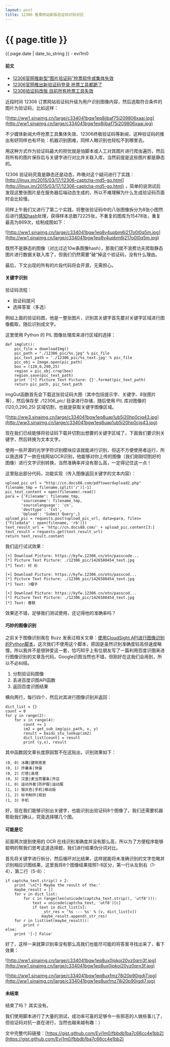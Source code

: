 ```yaml
---
layout: post
title: 12306 售票网站新版验证码识别对抗
---
```


{{ page.title }}
================
<p class="date">{{ page.date | date_to_string }} - evi1m0</p>


#### 前文

- [12306官网推新型“图片验证码”抢票软件或集体失效](http://gz.ifeng.com/zaobanche/detail_2015_03/17/3666125_0.shtml)
- [12306官网推出新验证码登录 抢票工具都跪了](http://digi.hsw.cn/system/2015/0316/15899.shtml)
- [12306验证码改版 目前所有抢票工具失效](http://it.21cn.com/itroll/a/2015/0316/10/29219239.shtml)

近段时间 12306 订票网站验证码升级为用户识别图像内容，然后选取符合条件的图片为验证码，比如这样：

![http://ww1.sinaimg.cn/large/c334041bgw1eq8ijbaf75j209806xaaj.jpg](http://ww1.sinaimg.cn/large/c334041bgw1eq8ijbaf75j209806xaaj.jpg)

不少媒体新闻大呼抢票工具集体失效、12306终极验证码等新闻，这种验证码的推出有好同样也有坏处：机器识别困难，同样人眼识别也轻松不到哪里去。

用这种方式作为验证码最大的担忧就是怕脚本或人工对其图片进行爬虫遍历，然后将所有的图片保存后与关键字进行对比并关联入库，当然前提是这些图片都是静态的。

12306 验证码究竟是静态还是动态，昨晚对这个疑问进行了实践：[http://linux.im/2015/03/17/12306-captcha-md5-go.html](http://linux.im/2015/03/17/12306-captcha-md5-go.html) ，简单的说测试后发现这整张图片是在服务器后端动态生成的，所以不难理解为什么生成验证码页面时会比较慢。

同样上午我们又进行了第二个实践，将整张验证码中的八张图像拆分为8张小图然后进行[感知hash](http://www.ruanyifeng.com/blog/2011/07/principle_of_similar_image_search.html)处理，获得样本总数72225张，不重复的图库为15478张，重复最高为869次，绘制成图如下：

![http://ww1.sinaimg.cn/large/c334041bgw1eq8v4upbm6j217o0l0q5m.jpg](http://ww1.sinaimg.cn/large/c334041bgw1eq8v4upbm6j217o0l0q5m.jpg)

既然不是静态的图像（对比过近10w条图像hash），那我们就不浪费功夫爬取静态图片进行数据关联入库了，但我们仍然需要“破”掉这个验证码，没有什么理由。

最后，下文出现的所有的片段代码将会开源，无需担心。

#### 关键字识别

验证码流程：

 - 验证码提问
 - 选择答案（多选）
 
例如上面的验证码图，他是一整张图片，识别其关键字首先要对关键字区域进行图像截取，随后识别成文字。

这里使用 Python 的 PIL 图像处理库来进行区域的选择：

    def imgCut():
        pic_file = downloadImg()
        pic_path = "./12306_pic/%s.jpg" % pic_file
        pic_text_path = './12306_pic/%s_text.jpg' % pic_file
        pic_obj = Image.open(pic_path)
        box = (120,0,290,25)
        region = pic_obj.crop(box)
        region.save(pic_text_path)
        print '[*] Picture Text Picture: {}'.format(pic_text_path)
        return pic_path, pic_text_path
        
imgGut函数首先会下载这张验证码大图（其中包括提示字、关键字、8张图片等），然后保存至 ./12306_pic/ 目录进行存储，随后使用 PIL 库对图像的 (120,0,290,25) 区域切割，也就是获取关键字图像区域。

![http://ww3.sinaimg.cn/large/c334041bgw1eq8uap1ub5j20hp0cjq43.jpg](http://ww3.sinaimg.cn/large/c334041bgw1eq8uap1ub5j20hp0cjq43.jpg)

现在我们已经能够将验证码下载并切割出想要的关键字区域了，下面我们要识别关键字，然后转换为文本文字。

使用一些开源的光学字符识别模块应该就能进行识别，但这不方便使用者运行，所以我选择了一款在线网站OCR识别，他能够对你上传的图像（我们刚刚切割好的图像）进行文字识别转换，当然准确率并没有那么高，一定得记住这一点！

这里贴出部分代码，功能实现（传入图像返回关键字的文本内容）：

    upload_pic_url = "http://cn.docs88.com/pdftowordupload2.php"
    filename_tmp = filename.split('/')[-1]
    pic_text_content = open(filename).read()
    para = {'Filename': filename_tmp,
           'sourcename': filename_tmp,
           'sourcelanguage': 'cn',
           'desttype': 'txt',
           'Upload': 'Submit Query',}
    upload_pic = requests.post(upload_pic_url, data=para, files={"Filedata" : open(filename, 'rb')})
    text_result_url = 'http://cn.docs88.com/' + upload_pic.content[3:]
    text_result = requests.get(text_result_url)
    return text_result.content
    
我们运行试试效果：

    [+] Download Picture: https://kyfw.12306.cn/otn/passcode...
    [*] Picture Text Picture: ./12306_pic/1426580454_text.jpg
    [*] Text: 衬 衫

    [+] Download Picture: https://kyfw.12306.cn/otn/passcod...
    [*] Picture Text Picture: ./12306_pic/1426580454_text.jpg
    [*] Text: )帽子

    [+] Download Picture: https://kyfw.12306.cn/otn/passcod...
    [*] Picture Text Picture: ./12306_pic/1426580454_text.jpg
    [*] Text: 春联
    
效果还不错，足够我们测试使用，还记得他的准确率吗？


#### 巧妙的图像识别

之前关于图像识别我在 Buzz 发表过相关文章：[使用CloudSight API进行图像识别的Python脚本](http://buzz.beebeeto.com/topic/45/)，这次我们不使用这个脚本，原因是虽然识别准确度较高但速度略慢，所以我并不是很钟爱这一套，恰巧知乎上有位朋友写了一篇利用百度识图来进行图像识别的文章及代码，Google识图当然也不错，但刚好在这我们会用到，所以不必纠结。
        
1. 分割验证码图像
2. 丢进百度识图API函数
3. 返回百度识图结果

横向两行，每行四个，然后对其进行图像识别并返回：

    dict_list = {}
    count = 0
    for y in range(2):
        for x in range(4):
            count += 1
            im2 = get_sub_img(pic_path, x, y)
            result = baidu_stu_lookup(im2)
            dict_list[count] = result
            print (y,x), result

其中函数因文章长度原因暂不在这贴出，识别效果如下：

    (0, 0) 冰雕|建筑夜景
    (0, 1) 炸暑条|快餐
    (0, 2) 灯塔|高塔
    (0, 3) 汉堡|麦当劳薯条|开店
    (1, 0) 运动外套|防护服|运动服
    (1, 1) 银灰色|手机|移动版
    (1, 2) 标书制作|规划
    (1, 3) 手机
    
好，现在我们能够识别出关键字，也能识别出验证码8个图像了，我们还需要机器帮助我们确认，究竟选择哪几个图。

#### 可能是它

前面两次提到使用的 OCR 在线识别准确度并没有那么高，所以为了方便程序能够聪明的帮我们思考这道选择题，我们进行结果伪分词对比。

首先将关键字进行拆分，然后循环对比结果，这样就能将未准确识别的文字忽略并识别相应识图结果，这里我将8个图像结果按照1-8区分，第一行从左到右（1-4），第二行（5-8）：

    if captcha_text.strip() > 2:
        print '\n[*] Maybe the result of the:'
        maybe_result = []
        for v in dict_list:
            for c in range(len(unicode(captcha_text.strip(), 'utf8'))):
                text = unicode(captcha_text, 'utf8')[c]
                if text in dict_list[v]:
                    _str_res = '%s --- %s' % (v, dict_list[v])
                    maybe_result.append(_str_res)
        for r in list(set(maybe_result)):
            print r
    else:
        print '[-] False'
        
好了，这样一来就算识别率没有那么高我们也能尽可能的将答案寻找出来了，看下效果：

![http://ww1.sinaimg.cn/large/c334041bgw1eq8ux0jpkoj20yz0qrn3f.jpg](http://ww1.sinaimg.cn/large/c334041bgw1eq8ux0jpkoj20yz0qrn3f.jpg)

![http://ww1.sinaimg.cn/large/c334041bgw1eq8uxfmz78j20p90igdj7.jpg](http://ww1.sinaimg.cn/large/c334041bgw1eq8uxfmz78j20p90igdj7.jpg)

#### 未结束

结束了吗？ 其实没有。

我们使用脚本进行了大量的测试，成功率可喜的足够令一些邪恶的人做些事儿了，但验证码对抗一直在进行，当然也越来越有趣：）

文中完整代码链接：[https://gist.github.com/Evi1m0/fbbdb1ba7c66cc4e1bb2](https://gist.github.com/Evi1m0/fbbdb1ba7c66cc4e1bb2)